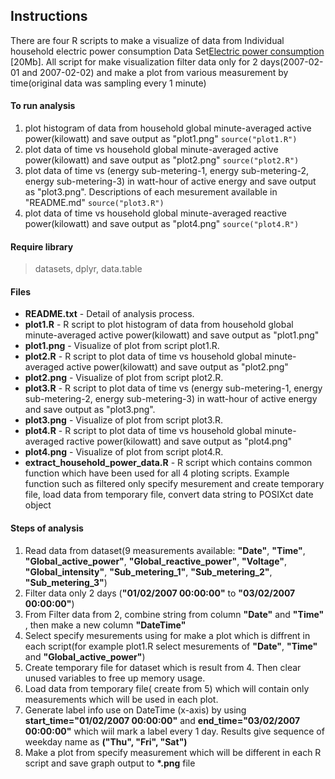 ## Instructions
There are four R scripts to make a visualize of data from Individual household electric power consumption Data Set<a href="https://d396qusza40orc.cloudfront.net/exdata%2Fdata%2Fhousehold_power_consumption.zip">Electric power consumption</a> [20Mb]. All script for make visualization filter data only for 2 days(2007-02-01 and 2007-02-02) and make a plot from various measurement by time(original data was  sampling every 1 minute)

#### To run analysis
1. plot histogram of data from household global minute-averaged active power(kilowatt) and save output as "plot1.png"
`source("plot1.R")`
2. plot data of time vs household global minute-averaged active power(kilowatt) and save output as "plot2.png"
`source("plot2.R")`
3. plot data of time vs (energy sub-metering-1, energy sub-metering-2, energy sub-metering-3) in watt-hour of active energy and save output as "plot3.png". Descriptions of each mesurement available in "README.md"
`source("plot3.R")`
4. plot data of time vs household global minute-averaged reactive power(kilowatt) and save output as "plot4.png"
`source("plot4.R")`

#### Require library
> datasets, dplyr, data.table

#### Files
* <b>README.txt</b> - Detail of analysis process.
* <b>plot1.R</b> - R script to plot histogram of data from household global minute-averaged active power(kilowatt) and save output as "plot1.png"
* <b>plot1.png</b> - Visualize of plot from script plot1.R.
* <b>plot2.R</b> - R script to plot data of time vs household global minute-averaged active power(kilowatt) and save output as "plot2.png"
* <b>plot2.png</b> - Visualize of plot from script plot2.R.
* <b>plot3.R</b> - R script to plot data of time vs (energy sub-metering-1, energy sub-metering-2, energy sub-metering-3) in watt-hour of active energy and save output as "plot3.png".
* <b>plot3.png</b> - Visualize of plot from script plot3.R.
* <b>plot4.R</b> - R script to plot data of time vs household global minute-averaged ractive power(kilowatt) and save output as "plot4.png"
* <b>plot4.png</b> - Visualize of plot from script plot4.R.
* <b>extract_household_power_data.R</b> - R script which contains common function which have been used for all 4 ploting scripts. Example function such as filtered only specify mesurement and create temporary file, load data from temporary file, convert data string to POSIXct date object


#### Steps of analysis
1. Read data from dataset(9 measurements available: <b>"Date"</b>, <b>"Time"</b>, <b>"Global_active_power"</b>, <b>"Global_reactive_power"</b>, <b>"Voltage"</b>, <b>"Global_intensity"</b>, <b>"Sub_metering_1"</b>, <b>"Sub_metering_2"</b>, <b>"Sub_metering_3"</b>)
2. Filter data only 2 days (<b>"01/02/2007 00:00:00"</b> to <b>"03/02/2007 00:00:00"</b>)
3. From Filter data from 2, combine string from column <b>"Date"</b> and <b>"Time"</b> , then make a new column <b>"DateTime"</b>
4. Select specify mesurements using for make a plot which is diffrent in each script(for example plot1.R select mesurements of <b>"Date"</b>, <b>"Time"</b> and <b>"Global_active_power"</b>)
5. Create temporary file for dataset which is result from 4. Then clear unused variables to free up memory usage.
6. Load data from temporary file( create from 5) which will contain only measurements which will be used in each plot.
7. Generate label info use on DateTime (x-axis) by using <b>start_time="01/02/2007 00:00:00"</b> and <b>end_time="03/02/2007 00:00:00"</b> which wiil mark a label every 1 day. Results give sequence of weekday name as <b>("Thu", "Fri", "Sat")</b>
8. Make a plot from specify measurement which will be different in each R script and save graph output to <b>*.png</b> file



